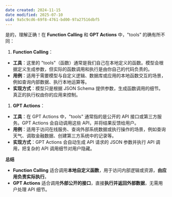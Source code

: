 ```yaml
---
date created: 2024-11-15
date modified: 2025-07-10
uid: 9a5c9cd6-69f8-4761-bd00-97a27516dbf5
---
```


是的，理解正确！在 **Function Calling** 和 **GPT Actions** 中，"tools" 的确有所不同：

1. **Function Calling**：

- **工具**：这里的 "tools"（函数）通常是我们自己在本地定义的函数。模型会根据定义生成参数，但实际的函数调用和执行是由你自己的代码负责的。
- **用例**：适用于需要模型与自定义逻辑、数据库或应用的本地函数交互的场景，例如查询内部数据、执行本地运算等。
- **实现方式**：模型只是根据 JSON Schema 提供参数，生成函数调用的细节。真正的执行权由你的应用来控制。

1. **GPT Actions**：

- **工具**：在 GPT Actions 中，"tools" 通常指的是公开的 API 接口或第三方服务。GPT Actions 会自动调用这些 API，并将结果反馈给用户。
- **用例**：适用于访问在线服务、查询外部系统数据或执行操作的场景，例如查询天气、调取金融数据、创建第三方系统中的记录等。
- **实现方式**：GPT Actions 会自动生成 API 请求的 JSON 参数并执行 API 调用，把复杂的 API 调用细节对用户隐藏。

  

**总结**

  

- **Function Calling** 适合调用**本地自定义函数**，用于访问内部逻辑或资源，**由应用负责实际执行**。
- **GPT Actions** 适合调用**外部公开的接口**，直接**执行并返回外部数据**，无需用户处理 API 细节。
